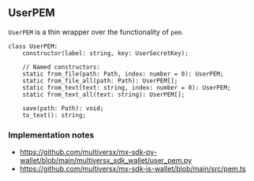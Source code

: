 ## UserPEM

`UserPEM` is a thin wrapper over the functionality of `pem`.

```
class UserPEM:
    constructor(label: string, key: UserSecretKey);

    // Named constructors:
    static from_file(path: Path, index: number = 0): UserPEM;
    static from_file_all(path: Path): UserPEM[];
    static from_text(text: string, index: number = 0): UserPEM;
    static from_text_all(text: string): UserPEM[];

    save(path: Path): void;
    to_text(): string;
```

### Implementation notes

 - https://github.com/multiversx/mx-sdk-py-wallet/blob/main/multiversx_sdk_wallet/user_pem.py
 - https://github.com/multiversx/mx-sdk-js-wallet/blob/main/src/pem.ts
